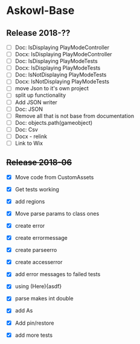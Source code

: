 # Askowl-Base
## Release 2018-??

- [ ] Doc: IsDisplaying PlayModeController
- [ ] Docx: IsDisplaying PlayModeController
- [ ] Doc: IsDisplaying PlayModeTests
- [ ] Docx: IsDisplaying PlayModeTests
- [ ] Doc: IsNotDisplaying PlayModeTests
- [ ] Docx: IsNotDisplaying PlayModeTests
- [ ] move Json to it's own project
- [ ] split up functionality
- [ ] Add JSON writer
- [ ] Doc: JSON
- [ ] Remove all that is not base from documentation
- [ ] Doc: objects.path(gameobject)
- [ ] Doc: Csv
- [ ] Docx - relink
- [ ] Link to Wix

## ~~Release 2018-06~~

* [x] Move code from CustomAssets
* [x] Get tests working
* [x] add regions
* [x] Move parse params to class ones
* [x] create error
* [x] create errormessage
* [x] create parseerro
* [x] create accesserror
* [x] add error messages to failed tests
* [x] using (Here){asdf}
* [x] parse makes int double
* [x] add As
* [x] Add pin/restore
* [x] add more tests

